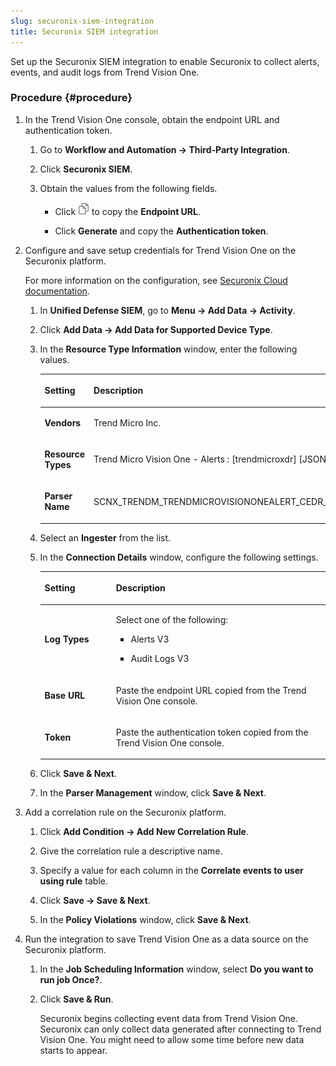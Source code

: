 ```yaml
---
slug: securonix-siem-integration
title: Securonix SIEM integration
---
```


Set up the Securonix SIEM integration to enable Securonix to collect alerts, events, and audit logs from Trend Vision One.

### Procedure {#procedure}

1.  In the Trend Vision One console, obtain the endpoint URL and authentication token.

    1.  Go to **Workflow and Automation → Third-Party Integration**.

    2.  Click **Securonix SIEM**.

    3.  Obtain the values from the following fields.

        - Click ![](/images/dddna_summary_detection_copy=GUID-4DE35BE5-57A5-4919-BF9C-5EC95F9CA8FD=1=en-us=Low.webp) to copy the **Endpoint URL**.

        - Click **Generate** and copy the **Authentication token**.

2.  Configure and save setup credentials for Trend Vision One on the Securonix platform.

    For more information on the configuration, see [Securonix Cloud documentation](https://documentation.securonix.com/bundle/securonix-cloud-user-guide/page/content/active-deployment-guides/trend-micro-vision-one.htm).

    1.  In **Unified Defense SIEM**, go to **Menu → Add Data → Activity**.

    2.  Click **Add Data → Add Data for Supported Device Type**.

    3.  In the **Resource Type Information** window, enter the following values.

        <table>
        <colgroup>
        <col style="width: 25%" />
        <col style="width: 75%" />
        </colgroup>
        <thead>
        <tr>
        <th><p>Setting</p></th>
        <th><p>Description</p></th>
        </tr>
        </thead>
        <tbody>
        <tr>
        <td><p><strong>Vendors</strong></p></td>
        <td><p>Trend Micro Inc.</p></td>
        </tr>
        <tr>
        <td><p><strong>Resource Types</strong></p></td>
        <td><p>Trend Micro Vision One - Alerts : [trendmicroxdr] [JSON]</p></td>
        </tr>
        <tr>
        <td><p><strong>Parser Name</strong></p></td>
        <td><p>SCNX_TRENDM_TRENDMICROVISIONONEALERT_CEDR_TRE_JSO_COMM</p></td>
        </tr>
        </tbody>
        </table>

    4.  Select an **Ingester** from the list.

    5.  In the **Connection Details** window, configure the following settings.

        <table>
        <colgroup>
        <col style="width: 25%" />
        <col style="width: 75%" />
        </colgroup>
        <thead>
        <tr>
        <th><p>Setting</p></th>
        <th><p>Description</p></th>
        </tr>
        </thead>
        <tbody>
        <tr>
        <td><p><strong>Log Types</strong></p></td>
        <td><p>Select one of the following:</p>
        <ul>
        <li><p>Alerts V3</p></li>
        <li><p>Audit Logs V3</p></li>
        </ul></td>
        </tr>
        <tr>
        <td><p><strong>Base URL</strong></p></td>
        <td><p>Paste the endpoint URL copied from the Trend Vision One console.</p></td>
        </tr>
        <tr>
        <td><p><strong>Token</strong></p></td>
        <td><p>Paste the authentication token copied from the Trend Vision One console.</p></td>
        </tr>
        </tbody>
        </table>

    6.  Click **Save & Next**.

    7.  In the **Parser Management** window, click **Save & Next**.

3.  Add a correlation rule on the Securonix platform.

    1.  Click **Add Condition → Add New Correlation Rule**.

    2.  Give the correlation rule a descriptive name.

    3.  Specify a value for each column in the **Correlate events to user using rule** table.

    4.  Click **Save → Save & Next**.

    5.  In the **Policy Violations** window, click **Save & Next**.

4.  Run the integration to save Trend Vision One as a data source on the Securonix platform.

    1.  In the **Job Scheduling Information** window, select **Do you want to run job Once?**.

    2.  Click **Save & Run**.

        Securonix begins collecting event data from Trend Vision One. Securonix can only collect data generated after connecting to Trend Vision One. You might need to allow some time before new data starts to appear.
